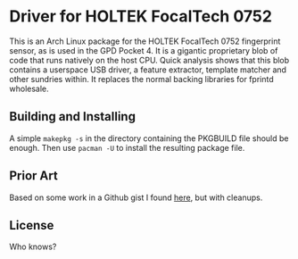 # Driver for HOLTEK FocalTech 0752
This is an Arch Linux package for the HOLTEK FocalTech 0752 fingerprint sensor,
as is used in the GPD Pocket 4. It is a gigantic proprietary blob of code that
runs natively on the host CPU. Quick analysis shows that this blob contains a
userspace USB driver, a feature extractor, template matcher and other sundries
within. It replaces the normal backing libraries for fprintd wholesale.

## Building and Installing
A simple `makepkg -s` in the directory containing the PKGBUILD file should be
enough. Then use `pacman -U` to install the resulting package file.

## Prior Art
Based on some work in a Github gist I found [here](https://gist.github.com/Mnkai/b755df1452c38eaf9af12636844e61da/), but with cleanups.

## License
Who knows?
